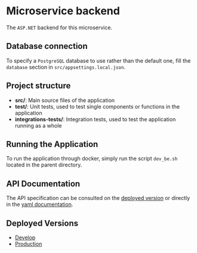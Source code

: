 # Microservice backend
The `ASP.NET` backend for this microservice.

## Database connection
To specify a `PostgreSQL` database to use rather than the default one, fill the `database` section in `src/appsettings.local.json`.

## Project structure

- **src/**: Main source files of the application
- **test/**: Unit tests, used to test single components or functions in the application
- **integrations-tests/**: Integration tests, used to test the application running as a whole

## Running the Application
To run the application through docker, simply run the script `dev_be.sh` located in the parent directory.

## API Documentation
The API specification can be consulted on the [deployed version](http://137.66.62.29/swagger) or directly in the [yaml documentation](./docs/api.yaml).

## Deployed Versions
- [Develop](http://137.66.52.18/)
- [Production](http://137.66.62.29/)
